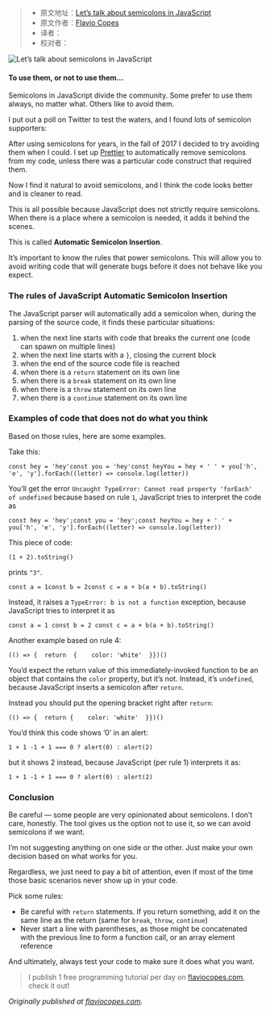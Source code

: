 > -  原文地址：[Let’s talk about semicolons in JavaScript](https://www.freecodecamp.org/news/lets-talk-about-semicolons-in-javascript-f1fe08ab4e53/)
> -  原文作者：[Flavio Copes](https://www.freecodecamp.org/news/author/flavio/)
> -  译者：
> -  校对者：

![Let’s talk about semicolons in JavaScript](https://cdn-media-1.freecodecamp.org/images/1*xAFAiAxqZVrOVLBTo9tf6w.jpeg)

#### To use them, or not to use them…

Semicolons in JavaScript divide the community. Some prefer to use them always, no matter what. Others like to avoid them.

I put out a poll on Twitter to test the waters, and I found lots of semicolon supporters:

After using semicolons for years, in the fall of 2017 I decided to try avoiding them when I could. I set up [Prettier](https://flaviocopes.com/prettier/) to automatically remove semicolons from my code, unless there was a particular code construct that required them.

Now I find it natural to avoid semicolons, and I think the code looks better and is cleaner to read.

This is all possible because JavaScript does not strictly require semicolons. When there is a place where a semicolon is needed, it adds it behind the scenes.

This is called **Automatic Semicolon Insertion**.

It’s important to know the rules that power semicolons. This will allow you to avoid writing code that will generate bugs before it does not behave like you expect.

### The rules of JavaScript Automatic Semicolon Insertion

The JavaScript parser will automatically add a semicolon when, during the parsing of the source code, it finds these particular situations:

1.  when the next line starts with code that breaks the current one (code can spawn on multiple lines)
2.  when the next line starts with a `}`, closing the current block
3.  when the end of the source code file is reached
4.  when there is a `return` statement on its own line
5.  when there is a `break` statement on its own line
6.  when there is a `throw` statement on its own line
7.  when there is a `continue` statement on its own line

### Examples of code that does not do what you think

Based on those rules, here are some examples.

Take this:

```
const hey = 'hey'const you = 'hey'const heyYou = hey + ' ' + you['h', 'e', 'y'].forEach((letter) => console.log(letter))
```

You’ll get the error `Uncaught TypeError: Cannot read property 'forEach' of undefined` because based on rule `1`, JavaScript tries to interpret the code as

```
const hey = 'hey';const you = 'hey';const heyYou = hey + ' ' + you['h', 'e', 'y'].forEach((letter) => console.log(letter))
```

This piece of code:

```
(1 + 2).toString()
```

prints `"3"`.

```
const a = 1const b = 2const c = a + b(a + b).toString()
```

Instead, it raises a `TypeError: b is not a function` exception, because JavaScript tries to interpret it as

```
const a = 1 const b = 2 const c = a + b(a + b).toString()
```

Another example based on rule 4:

```
(() => {  return  {    color: 'white'  }})()
```

You’d expect the return value of this immediately-invoked function to be an object that contains the `color` property, but it’s not. Instead, it’s `undefined`, because JavaScript inserts a semicolon after `return`.

Instead you should put the opening bracket right after `return`:

```
(() => {  return {    color: 'white'  }})()
```

You’d think this code shows ‘0’ in an alert:

```
1 + 1 -1 + 1 === 0 ? alert(0) : alert(2)
```

but it shows 2 instead, because JavaScript (per rule 1) interprets it as:

```
1 + 1 -1 + 1 === 0 ? alert(0) : alert(2)
```

### Conclusion

Be careful — some people are very opinionated about semicolons. I don’t care, honestly. The tool gives us the option not to use it, so we can avoid semicolons if we want.

I’m not suggesting anything on one side or the other. Just make your own decision based on what works for you.

Regardless, we just need to pay a bit of attention, even if most of the time those basic scenarios never show up in your code.

Pick some rules:

-   Be careful with `return` statements. If you return something, add it on the same line as the return (same for `break`, `throw`, `continue`)
-   Never start a line with parentheses, as those might be concatenated with the previous line to form a function call, or an array element reference

And ultimately, always test your code to make sure it does what you want.

> I publish 1 free programming tutorial per day on [flaviocopes.com](https://flaviocopes.com), check it out!

_Originally published at [flaviocopes.com](https://flaviocopes.com/javascript-automatic-semicolon-insertion/)._